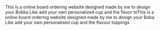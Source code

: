 This is a online board ordering website designed made by me to design your Bobby.Like add your own personalized cup and the flavor toThis is a online board ordering website designed made by me to design your Boba. Like add your own personalised cup and the flavour toppings.
